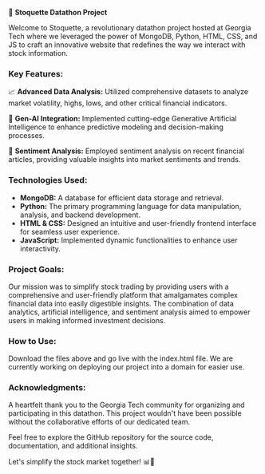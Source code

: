 🚀 **Stoquette Datathon Project**

Welcome to Stoquette, a revolutionary datathon project hosted at Georgia Tech where we leveraged the power of MongoDB, Python, HTML, CSS, and JS to craft an innovative website that redefines the way we interact with stock information.

### Key Features:

📈 **Advanced Data Analysis:** Utilized comprehensive datasets to analyze market volatility, highs, lows, and other critical financial indicators.

🤖 **Gen-AI Integration:** Implemented cutting-edge Generative Artificial Intelligence to enhance predictive modeling and decision-making processes.

📰 **Sentiment Analysis:** Employed sentiment analysis on recent financial articles, providing valuable insights into market sentiments and trends.

### Technologies Used:

- **MongoDB:** A database for efficient data storage and retrieval.
- **Python:** The primary programming language for data manipulation, analysis, and backend development.
- **HTML & CSS:** Designed an intuitive and user-friendly frontend interface for seamless user experience.
- **JavaScript:** Implemented dynamic functionalities to enhance user interactivity.

### Project Goals:

Our mission was to simplify stock trading by providing users with a comprehensive and user-friendly platform that amalgamates complex financial data into easily digestible insights. The combination of data analytics, artificial intelligence, and sentiment analysis aimed to empower users in making informed investment decisions.

### How to Use:

Download the files above and go live with the index.html file. We are currently working on deploying our project into a domain for easier use. 

### Acknowledgments:

A heartfelt thank you to the Georgia Tech community for organizing and participating in this datathon. This project wouldn't have been possible without the collaborative efforts of our dedicated team.

Feel free to explore the GitHub repository for the source code, documentation, and additional insights.

Let's simplify the stock market together! 📊🚀
